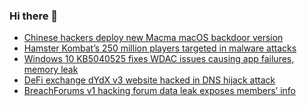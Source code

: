 ### Hi there 👋

<!--START_SECTION:feed-->
* [Chinese hackers deploy new Macma macOS backdoor version](https://www.bleepingcomputer.com/news/security/evasive-panda-hackers-deploy-new-macma-macos-backdoor-version/)
* [Hamster Kombat’s 250 million players targeted in malware attacks](https://www.bleepingcomputer.com/news/security/hamster-kombats-250-million-players-targeted-in-android-windows-malware-attacks/)
* [Windows 10 KB5040525 fixes WDAC issues causing app failures, memory leak](https://www.bleepingcomputer.com/news/microsoft/windows-10-kb5040525-fixes-wdac-issues-causing-app-failures-memory-leak/)
* [DeFi exchange dYdX v3 website hacked in DNS hijack attack](https://www.bleepingcomputer.com/news/security/defi-exchange-dydx-v3-website-hacked-in-dns-hijack-attack/)
* [BreachForums v1 hacking forum data leak exposes members’ info](https://www.bleepingcomputer.com/news/security/breachforums-v1-hacking-forum-data-leak-exposes-members-info/)
<!--END_SECTION:feed-->

<!--
**frankenk/frankenk** is a ✨ _special_ ✨ repository because its `README.md` (this file) appears on your GitHub profile.

Here are some ideas to get you started:

- 🔭 I’m currently working on ...
- 🌱 I’m currently learning ...
- 👯 I’m looking to collaborate on ...
- 🤔 I’m looking for help with ...
- 💬 Ask me about ...
- 📫 How to reach me: ...
- 😄 Pronouns: ...
- ⚡ Fun fact: ...
-->




